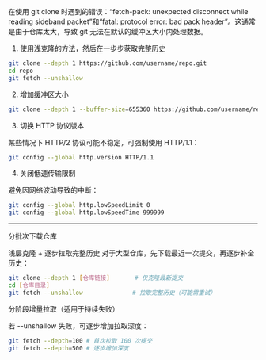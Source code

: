 <!--
 * @Description:
 * @Author: zhengfei.tan
 * @Date: 2025-02-26 09:53:26
 * @FilePath: \VitePress\docs\04.Git\仓库太大，拉取失败.md
-->

在使用 git clone 时遇到的错误：“fetch-pack: unexpected disconnect while reading sideband packet”和“fatal: protocol error: bad pack header”。这通常是由于仓库太大，导致 git 无法在默认的缓冲区大小内处理数据。

1. 使用浅克隆的方法，然后在一步步获取完整历史

```bash
git clone --depth 1 https://github.com/username/repo.git
cd repo
git fetch --unshallow
```

2. 增加缓冲区大小

```bash
git clone --depth 1 --buffer-size=655360 https://github.com/username/repo.git
```

3. 切换 HTTP 协议版本

某些情况下 HTTP/2 协议可能不稳定，可强制使用 HTTP/1.1：

```bash
git config --global http.version HTTP/1.1
```

4. 关闭低速传输限制

避免因网络波动导致的中断：

```bash
git config --global http.lowSpeedLimit 0
git config --global http.lowSpeedTime 999999
```

---

分批次下载仓库

浅层克隆 + 逐步拉取完整历史
对于大型仓库，先下载最近一次提交，再逐步补全历史：

```Bash
git clone --depth 1 [仓库链接]       # 仅克隆最新提交
cd [仓库目录]
git fetch --unshallow              # 拉取完整历史（可能需重试）
```

分阶段增量拉取（适用于持续失败）

若 --unshallow 失败，可逐步增加拉取深度：

```Bash
git fetch --depth=100 # 首次拉取 100 次提交
git fetch --depth=500 # 逐步增加深度
```
